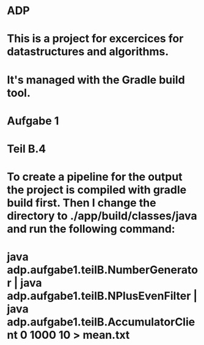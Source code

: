 # ADP

# This is a project for excercices for datastructures and algorithms.
# It's managed with the Gradle build tool.

# Aufgabe 1

# Teil B.4
# To create a pipeline for the output the project is compiled with gradle build first. Then I change the directory to ./app/build/classes/java and run the following command:
# java adp.aufgabe1.teilB.NumberGenerator | java adp.aufgabe1.teilB.NPlusEvenFilter | java adp.aufgabe1.teilB.AccumulatorClient 0 1000 10 > mean.txt
